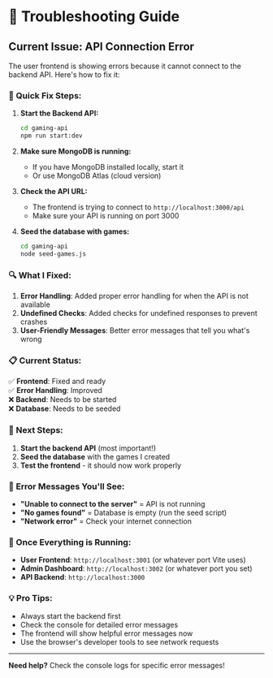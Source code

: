 # 🚨 Troubleshooting Guide

## Current Issue: API Connection Error

The user frontend is showing errors because it cannot connect to the backend API. Here's how to fix it:

### **🔧 Quick Fix Steps:**

1. **Start the Backend API:**
   ```bash
   cd gaming-api
   npm run start:dev
   ```

2. **Make sure MongoDB is running:**
   - If you have MongoDB installed locally, start it
   - Or use MongoDB Atlas (cloud version)

3. **Check the API URL:**
   - The frontend is trying to connect to `http://localhost:3000/api`
   - Make sure your API is running on port 3000

4. **Seed the database with games:**
   ```bash
   cd gaming-api
   node seed-games.js
   ```

### **🔍 What I Fixed:**

1. **Error Handling**: Added proper error handling for when the API is not available
2. **Undefined Checks**: Added checks for undefined responses to prevent crashes
3. **User-Friendly Messages**: Better error messages that tell you what's wrong

### **📋 Current Status:**

✅ **Frontend**: Fixed and ready  
✅ **Error Handling**: Improved  
❌ **Backend**: Needs to be started  
❌ **Database**: Needs to be seeded  

### **🎯 Next Steps:**

1. **Start the backend API** (most important!)
2. **Seed the database** with the games I created
3. **Test the frontend** - it should now work properly

### **🐛 Error Messages You'll See:**

- **"Unable to connect to the server"** = API is not running
- **"No games found"** = Database is empty (run the seed script)
- **"Network error"** = Check your internet connection

### **🚀 Once Everything is Running:**

- **User Frontend**: `http://localhost:3001` (or whatever port Vite uses)
- **Admin Dashboard**: `http://localhost:3002` (or whatever port you set)
- **API Backend**: `http://localhost:3000`

### **💡 Pro Tips:**

- Always start the backend first
- Check the console for detailed error messages
- The frontend will show helpful error messages now
- Use the browser's developer tools to see network requests

---

**Need help?** Check the console logs for specific error messages!
